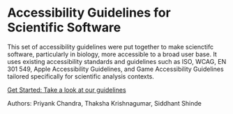 # Accessibility Guidelines for Scientific Software

This set of accessibility guidelines were put together to make scienctifc software, particularly in biology, more accessible to a broad user base. It uses existing accessibility standards and guidelines such as ISO, WCAG, EN 301 549, Apple Accessibility Guidelines, and Game Accessibility Guidelines tailored specifically for scientific analysis contexts.

[Get Started: Take a look at our guidelines](Guidelines/guidelines.md)

Authors: Priyank Chandra, Thaksha Krishnagumar, Siddhant Shinde
